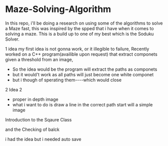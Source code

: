# Maze-Solving-Algorithm
In this repo, i'll be doing a research on using some of the algorithms to solve a Maze fast, this was inspired by the spped that i have when it comes to solving a maze.
This is a build up to one of my best which is the Soduku Solver.


1 idea
my first idea is not gonna work, or it illegible to failure, Recently worked on a C++ program(availible upon request) that extract componets given a threshold from an image, 
- So the idea would be the program will extract the paths as componets
- but it would't work as all paths will just become one white componet
- but i though of sperating them----which would close 

2 Idea 2
- proper in depth image 
- what i want to do is draw a line in the correct path
start will a simple image


Introduction to the Sqaure Class

and the Checking of balck

i had the idea but i needed auto save
